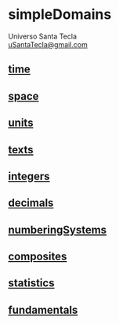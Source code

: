 # simpleDomains
Universo Santa Tecla  
[uSantaTecla@gmail.com](mailto:uSantaTecla@gmail.com) 

## [time](./time/README.md)
## [space](./space/README.md)
## [units](./units/README.md)
## [texts](./texts/README.md)
## [integers](./integers/README.md)
## [decimals](./decimals/README.md)
## [numberingSystems](./numberingSystems/README.md)
## [composites](./composites/README.md)
## [statistics](./statistics/README.md)
## [fundamentals](./fundamentals/README.md)
